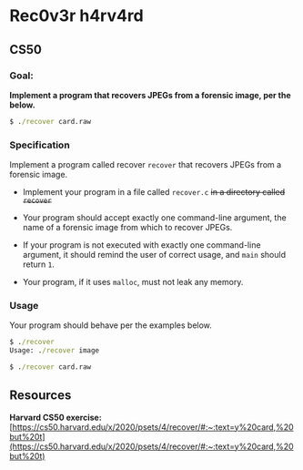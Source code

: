 # Rec0v3r h4rv4rd
## CS50 

### Goal:
__Implement a program that recovers JPEGs from a forensic image, per the below.__

```cmd
$ ./recover card.raw
```

### Specification 
Implement a program called recover ``recover`` that recovers JPEGs from a forensic image.

* Implement your program in a file called ``recover.c`` ~~in a directory called ``recover``~~

* Your program should accept exactly one command-line argument, the name of a forensic image from which to recover JPEGs.

* If your program is not executed with exactly one command-line argument, it should remind the user of correct usage, and ``main`` should return ``1``.

* Your program, if it uses ``malloc``, must not leak any memory.

### Usage 

Your program should behave per the examples below.

```cmd
$ ./recover
Usage: ./recover image
```

```cmd
$ ./recover card.raw
```

## Resources 
**Harvard CS50 exercise:** [https://cs50.harvard.edu/x/2020/psets/4/recover/#:~:text=y%20card,%20but%20t](https://cs50.harvard.edu/x/2020/psets/4/recover/#:~:text=y%20card,%20but%20t)


